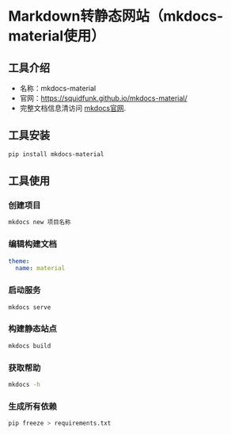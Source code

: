 # Markdown转静态网站（mkdocs-material使用）

## 工具介绍

- 名称：mkdocs-material
- 官网：<https://squidfunk.github.io/mkdocs-material/>
- 完整文档信息清访问 [mkdocs官网](https://www.mkdocs.org).

## 工具安装

```sh
pip install mkdocs-material
```

## 工具使用

### 创建项目

```sh
mkdocs new 项目名称
```

### 编辑构建文档

```yaml
theme:
  name: material
```

### 启动服务

```sh
mkdocs serve
```

### 构建静态站点

```sh
mkdocs build
```

### 获取帮助

```sh
mkdocs -h
```

### 生成所有依赖

```sh
pip freeze > requirements.txt
```

